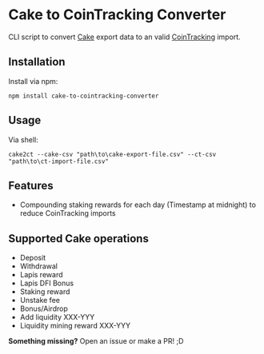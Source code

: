 # Cake to CoinTracking Converter

CLI script to convert [Cake](https://pool.cakedefi.com/#?ref=401824) export data to an valid [CoinTracking](https://cointracking.info?ref=G905622) import.

## Installation

Install via npm:
```shell
npm install cake-to-cointracking-converter
```

## Usage

Via shell:
```shell
cake2ct --cake-csv "path\to\cake-export-file.csv" --ct-csv "path\to\ct-import-file.csv"
```

## Features

- Compounding staking rewards for each day (Timestamp at midnight) to reduce CoinTracking imports

## Supported Cake operations

- Deposit
- Withdrawal
- Lapis reward
- Lapis DFI Bonus
- Staking reward
- Unstake fee
- Bonus/Airdrop
- Add liquidity XXX-YYY
- Liquidity mining reward XXX-YYY

**Something missing?** Open an issue or make a PR! ;D